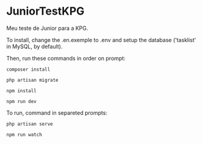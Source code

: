 # JuniorTestKPG
Meu teste de Junior para a KPG.

To install, change the .en.exemple to .env
and setup the database ('tasklist' in MySQL, by default).

Then, run these commands in order on prompt:

```
composer install
```
```
php artisan migrate
```
```
npm install
```
```
npm run dev
```

To run, command in separeted prompts:
```
php artisan serve
```
```
npm run watch
```